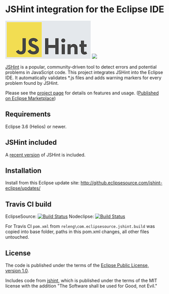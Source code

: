 JSHint integration for the Eclipse IDE
======================================

![](jshint-blue.png)
<a href="http://marketplace.eclipse.org/marketplace-client-intro?mpc_install=1157104"
 title="Drag and drop into a running Eclipse to install JSHint Eclipse">
  <img src="http://marketplace.eclipse.org/sites/all/modules/custom/marketplace/images/installbutton.png"/>
</a>

[JSHint](http://www.jshint.com/about/) is a popular, community-driven tool to detect
errors and potential problems in JavaScript code.  This project integrates JSHint into
the Eclipse IDE.  It automatically validates \*.js files and adds warning markers for
every problem found by JSHint.

Please see the [project page](http://github.eclipsesource.com/jshint-eclipse/)
for details on features and usage. ([Published on Eclipse Marketplace](<http://marketplace.eclipse.org/content/jshint-eclipse>))

Requirements
------------

Eclipse 3.6 (Helios) or newer.

JSHint included
---------------

A [recent version](https://github.com/eclipsesource/jshint-eclipse/tree/master/bundles/com.eclipsesource.jshint/src/com/jshint) of JSHint is included.

Installation
------------

Install from this Eclipse update site: http://github.eclipsesource.com/jshint-eclipse/updates/

Travis CI build
---------------

EclipseSource: [![Build Status](https://secure.travis-ci.org/eclipsesource/jshint-eclipse.png)](http://travis-ci.org/eclipsesource/jshint-eclipse)
 Nodeclipse: [![Build Status](https://secure.travis-ci.org/Nodeclipse/jshint-eclipse.png)](http://travis-ci.org/Nodeclipse/jshint-eclipse)

For Travis CI `pom.xml` from `releng\com.eclipsesource.jshint.build` was copied into base folder,
 paths in this pom.xml changes, all other files untouched.

License
-------

The code is published under the terms of the [Eclipse Public License, version 1.0](http://www.eclipse.org/legal/epl-v10.html).

Includes code from [jshint](https://github.com/jshint/jshint/), which is published under the terms of the MIT license with the addition "The Software shall be used for Good, not Evil."
